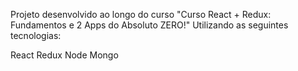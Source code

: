 Projeto desenvolvido ao longo do curso "Curso React + Redux: Fundamentos e 2 Apps do Absoluto ZERO!"
Utilizando as seguintes tecnologias:

React
Redux
Node
Mongo

